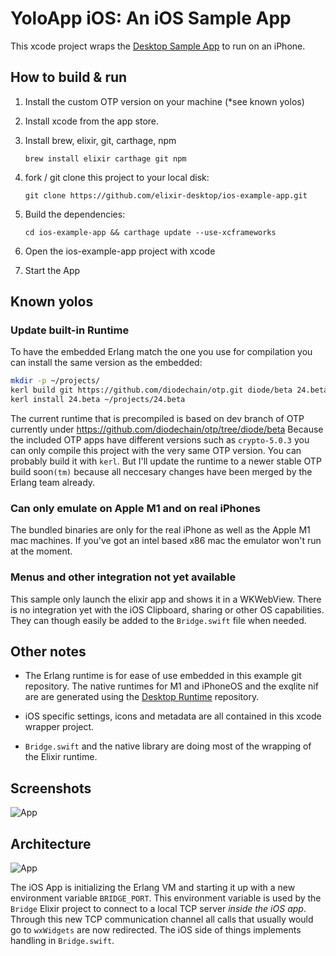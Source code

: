 # YoloApp iOS: An iOS Sample App

This xcode project wraps the [Desktop Sample App](https://github.com/elixir-desktop/desktop-example-app) to run on an iPhone.

## How to build & run

1. Install the custom OTP version on your machine (*see known yolos)
1. Install xcode from the app store.
1. Install brew, elixir, git, carthage, npm

    `brew install elixir carthage git npm`

1. fork / git clone this project to your local disk:

    `git clone https://github.com/elixir-desktop/ios-example-app.git`
1. Build the dependencies:

    `cd ios-example-app && carthage update --use-xcframeworks`

1. Open the ios-example-app project with xcode
1. Start the App

## Known yolos

### Update built-in Runtime

To have the embedded Erlang match the one you use for compilation you can install
the same version as the embedded:

```bash
mkdir -p ~/projects/
kerl build git https://github.com/diodechain/otp.git diode/beta 24.beta
kerl install 24.beta ~/projects/24.beta
```

The current runtime that is precompiled is based on dev branch of OTP currently under
https://github.com/diodechain/otp/tree/diode/beta
Because the included OTP apps have different versions such as `crypto-5.0.3` you can only compile this project 
with the very same OTP version. You can probably build it with `kerl`. But I'll update the runtime to a newer stable
OTP build soon`(tm)` because all neccesary changes have been merged by the Erlang team already.

### Can only emulate on Apple M1 and on real iPhones

The bundled binaries are only for the real iPhone as well as the Apple M1 mac machines. If you've got an intel based x86 mac the emulator won't run at the moment.

### Menus and other integration not yet available

This sample only launch the elixir app and shows it in a WKWebView. There is no integration yet with the iOS Clipboard, sharing or other OS capabilities. They can though easily be added to the `Bridge.swift` file when needed.

##  Other notes

- The Erlang runtime is for ease of use embedded in this example git repository. The native runtimes for M1 and iPhoneOS and the exqlite nif are are generated using the [Desktop Runtime](https://github.com/elixir-desktop/runtimes) repository. 

- iOS specific settings, icons and metadata are all contained in this xcode wrapper project. 

- `Bridge.swift` and the native library are doing most of the wrapping of the Elixir runtime. 

## Screenshots

![App](/app.png?raw=true "Running App")

## Architecture

![App](/ios_elixir.png?raw=true "Architecture")

The iOS App is initializing the Erlang VM and starting it up with a new environment variable `BRIDGE_PORT`. This environment variable is used by the `Bridge` Elixir project to connect to a local TCP server _inside the iOS app_. Through this new TCP communication channel all calls that usually would go to `wxWidgets` are now redirected. The iOS side of things implements handling in `Bridge.swift`.  
